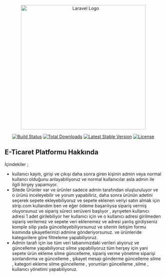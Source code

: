 <p align="center"><a href="https://laravel.com" target="_blank"><img src="https://raw.githubusercontent.com/laravel/art/master/logo-lockup/5%20SVG/2%20CMYK/1%20Full%20Color/laravel-logolockup-cmyk-red.svg" width="400" alt="Laravel Logo"></a></p>

<p align="center">
<a href="https://github.com/laravel/framework/actions"><img src="https://github.com/laravel/framework/workflows/tests/badge.svg" alt="Build Status"></a>
<a href="https://packagist.org/packages/laravel/framework"><img src="https://img.shields.io/packagist/dt/laravel/framework" alt="Total Downloads"></a>
<a href="https://packagist.org/packages/laravel/framework"><img src="https://img.shields.io/packagist/v/laravel/framework" alt="Latest Stable Version"></a>
<a href="https://packagist.org/packages/laravel/framework"><img src="https://img.shields.io/packagist/l/laravel/framework" alt="License"></a>
</p>

## E-Ticaret Platformu Hakkında 

İçindekiler ; 

- kullanıcı kayıtı, girişi ve çıkışı daha sonra giren kişinin admin veya normal kullancı olduğunu anlayabiliyoruz ve normal kullanıcılar asla admin ile ilgili birşey yapamıyor.
- Sitede Ürünler var ve ürünler sadece admin tarafından oluşturuluyor ve o ürünü inceleyebilir ve yorum yapabiliriz, daha sonra ürünün adetini seçerek sepete ekleyebiliyoruz ve sepete eklenen veriyi satın almak için strip.com kullandım ben ve eğer ödeme başarılıysa sipariş vermiş oluyorsunuz ve sipariş süreci serüveni başlıyor , ayrıyeten kullanıcı adresi 1 adet girilebiliyor her kullanıcı için ve o kullanıcı adresi girilmeden sipariş verilemez ve sepete veri eklenemez ve adresi yanlış girdiyseniz komple silip yada güncelleyebiliyorsunuz ve sitenin iletişim formu kısmında şikayetlerinizi admine gönderiyorsunuz. ve ürünleride kategorilere göre filtreleme yapabiliyoruz.
- Admin tarafı için ise tüm veri tabanımızdaki verileri alıyoruz ve güncelleme yapabiliyoruz silme yapabiliyoruz tüm herşey için yani sepete ürün ekleme silme güncelleme, sipariş verme yönetme siparişi sonlandırma ve güncelleme , şikayet mesajı gönderme güncelleme silme , kategori ekleme silme güncelleme , yorumları güncelleme ,silme , kullanıcı yönetimi yapabiliyoruz.

